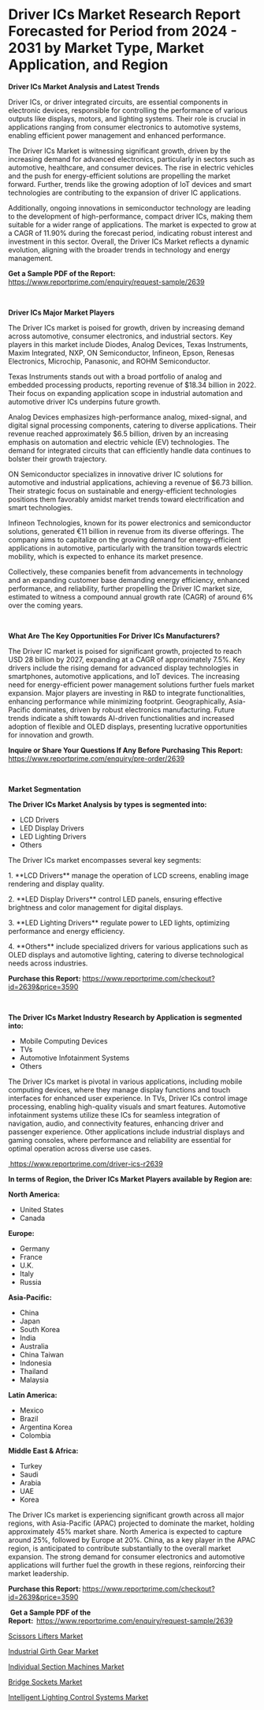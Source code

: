 <p><h1>Driver ICs Market Research Report Forecasted for Period from 2024 -  2031 by Market Type, Market Application, and Region</h1></p><p><strong>Driver ICs Market Analysis and Latest Trends</strong></p>
<p><p>Driver ICs, or driver integrated circuits, are essential components in electronic devices, responsible for controlling the performance of various outputs like displays, motors, and lighting systems. Their role is crucial in applications ranging from consumer electronics to automotive systems, enabling efficient power management and enhanced performance.</p><p>The Driver ICs Market is witnessing significant growth, driven by the increasing demand for advanced electronics, particularly in sectors such as automotive, healthcare, and consumer devices. The rise in electric vehicles and the push for energy-efficient solutions are propelling the market forward. Further, trends like the growing adoption of IoT devices and smart technologies are contributing to the expansion of driver IC applications.</p><p>Additionally, ongoing innovations in semiconductor technology are leading to the development of high-performance, compact driver ICs, making them suitable for a wider range of applications. The market is expected to grow at a CAGR of 11.90% during the forecast period, indicating robust interest and investment in this sector. Overall, the Driver ICs Market reflects a dynamic evolution, aligning with the broader trends in technology and energy management.</p></p>
<p><strong>Get a Sample PDF of the Report:&nbsp;</strong> <a href="https://www.reportprime.com/enquiry/request-sample/2639">https://www.reportprime.com/enquiry/request-sample/2639</a></p>
<p>&nbsp;</p>
<p><strong>Driver ICs Major Market Players</strong></p>
<p><p>The Driver ICs market is poised for growth, driven by increasing demand across automotive, consumer electronics, and industrial sectors. Key players in this market include Diodes, Analog Devices, Texas Instruments, Maxim Integrated, NXP, ON Semiconductor, Infineon, Epson, Renesas Electronics, Microchip, Panasonic, and ROHM Semiconductor. </p><p>Texas Instruments stands out with a broad portfolio of analog and embedded processing products, reporting revenue of $18.34 billion in 2022. Their focus on expanding application scope in industrial automation and automotive driver ICs underpins future growth.</p><p>Analog Devices emphasizes high-performance analog, mixed-signal, and digital signal processing components, catering to diverse applications. Their revenue reached approximately $6.5 billion, driven by an increasing emphasis on automation and electric vehicle (EV) technologies. The demand for integrated circuits that can efficiently handle data continues to bolster their growth trajectory.</p><p>ON Semiconductor specializes in innovative driver IC solutions for automotive and industrial applications, achieving a revenue of $6.73 billion. Their strategic focus on sustainable and energy-efficient technologies positions them favorably amidst market trends toward electrification and smart technologies.</p><p>Infineon Technologies, known for its power electronics and semiconductor solutions, generated €11 billion in revenue from its diverse offerings. The company aims to capitalize on the growing demand for energy-efficient applications in automotive, particularly with the transition towards electric mobility, which is expected to enhance its market presence.</p><p>Collectively, these companies benefit from advancements in technology and an expanding customer base demanding energy efficiency, enhanced performance, and reliability, further propelling the Driver IC market size, estimated to witness a compound annual growth rate (CAGR) of around 6% over the coming years.</p></p>
<p>&nbsp;</p>
<p><strong>What Are The Key Opportunities For Driver ICs Manufacturers?</strong></p>
<p><p>The Driver IC market is poised for significant growth, projected to reach USD 28 billion by 2027, expanding at a CAGR of approximately 7.5%. Key drivers include the rising demand for advanced display technologies in smartphones, automotive applications, and IoT devices. The increasing need for energy-efficient power management solutions further fuels market expansion. Major players are investing in R&D to integrate functionalities, enhancing performance while minimizing footprint. Geographically, Asia-Pacific dominates, driven by robust electronics manufacturing. Future trends indicate a shift towards AI-driven functionalities and increased adoption of flexible and OLED displays, presenting lucrative opportunities for innovation and growth.</p></p>
<p><strong>Inquire or Share Your Questions If Any Before Purchasing This Report:</strong> <a href="https://www.reportprime.com/enquiry/pre-order/2639">https://www.reportprime.com/enquiry/pre-order/2639</a></p>
<p>&nbsp;</p>
<p><strong>Market Segmentation</strong></p>
<p><strong>The Driver ICs Market Analysis by types is segmented into:</strong></p>
<p><ul><li>LCD Drivers</li><li>LED Display Drivers</li><li>LED Lighting Drivers</li><li>Others</li></ul></p>
<p><p>The Driver ICs market encompasses several key segments: </p><p>1. **LCD Drivers** manage the operation of LCD screens, enabling image rendering and display quality.</p><p>2. **LED Display Drivers** control LED panels, ensuring effective brightness and color management for digital displays.</p><p>3. **LED Lighting Drivers** regulate power to LED lights, optimizing performance and energy efficiency.</p><p>4. **Others** include specialized drivers for various applications such as OLED displays and automotive lighting, catering to diverse technological needs across industries.</p></p>
<p><strong>Purchase this Report:&nbsp;</strong><a href="https://www.reportprime.com/checkout?id=2639&price=3590">https://www.reportprime.com/checkout?id=2639&price=3590</a></p>
<p>&nbsp;</p>
<p><strong>The Driver ICs Market Industry Research by Application is segmented into:</strong></p>
<p><ul><li>Mobile Computing Devices</li><li>TVs</li><li>Automotive Infotainment Systems</li><li>Others</li></ul></p>
<p><p>The Driver ICs market is pivotal in various applications, including mobile computing devices, where they manage display functions and touch interfaces for enhanced user experience. In TVs, Driver ICs control image processing, enabling high-quality visuals and smart features. Automotive infotainment systems utilize these ICs for seamless integration of navigation, audio, and connectivity features, enhancing driver and passenger experience. Other applications include industrial displays and gaming consoles, where performance and reliability are essential for optimal operation across diverse use cases.</p></p>
<p><a href="https://www.reportprime.com/driver-ics-r2639">&nbsp;https://www.reportprime.com/driver-ics-r2639</a></p>
<p><strong>In terms of Region, the Driver ICs Market Players available by Region are:</strong></p>
<p>
    <p> <strong> North America: </strong>
        <ul>
            <li>United States</li>
            <li>Canada</li>
        </ul>
        </p> 
    <p> <strong> Europe: </strong>
        <ul>
            <li>Germany</li>
            <li>France</li>
            <li>U.K.</li>
            <li>Italy</li>
            <li>Russia</li>
        </ul>
        </p> 
    <p> <strong> Asia-Pacific: </strong>
        <ul>
            <li>China</li>
            <li>Japan</li>
            <li>South Korea</li>
            <li>India</li>
            <li>Australia</li>
            <li>China Taiwan</li>
            <li>Indonesia</li>
            <li>Thailand</li>
            <li>Malaysia</li>
        </ul>
        </p> 
    <p> <strong> Latin America: </strong>
        <ul>
            <li>Mexico</li>
            <li>Brazil</li>
            <li>Argentina Korea</li>
            <li>Colombia</li>
        </ul>
        </p> 
    <p> <strong> Middle East & Africa: </strong>
        <ul>
            <li>Turkey</li>
            <li>Saudi</li>
            <li>Arabia</li>
            <li>UAE</li>
            <li>Korea</li>
        </ul>
    </p>
    </p>
<p><p>The Driver ICs market is experiencing significant growth across all major regions, with Asia-Pacific (APAC) projected to dominate the market, holding approximately 45% market share. North America is expected to capture around 25%, followed by Europe at 20%. China, as a key player in the APAC region, is anticipated to contribute substantially to the overall market expansion. The strong demand for consumer electronics and automotive applications will further fuel the growth in these regions, reinforcing their market leadership.</p></p>
<p><strong>Purchase this Report: </strong><a href="https://www.reportprime.com/checkout?id=2639&price=3590">https://www.reportprime.com/checkout?id=2639&price=3590</a></p>
<p>&nbsp;<strong>Get a Sample PDF of the Report:&nbsp;&nbsp;</strong><a href="https://www.reportprime.com/enquiry/request-sample/2639">https://www.reportprime.com/enquiry/request-sample/2639</a></p>
<p><strong></strong></p>
<p><p><a href="https://issuu.com/reportprime-2/docs/scissors-lifters-market-size-2030.p_3a6a75a95fac06">Scissors Lifters Market</a></p><p><a href="https://www.linkedin.com/pulse/global-industrial-girth-gear-market-analysis-trends-forecasts-bu2xc?trackingId=2NgxDrq9RbCgI%2FsoFdNOGA%3D%3D">Industrial Girth Gear Market</a></p><p><a href="https://issuu.com/reportprime-2/docs/individual-section-machines-market-_393b16e4fa1572">Individual Section Machines Market</a></p><p><a href="https://www.linkedin.com/pulse/bridge-sockets-industry-forecast-market-shifts-strategic-imperatives-yl0sc?trackingId=lBgmkIPJToujp4Rb%2Bgd3SQ%3D%3D">Bridge Sockets Market</a></p><p><a href="https://github.com/AKSHATREPORTPRIME/Market-Research-Report-List-6/blob/main/intelligent-lighting-control-systems-market.md">Intelligent Lighting Control Systems Market</a></p></p>
